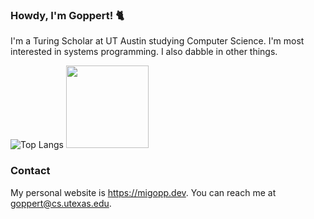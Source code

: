 ### Howdy, I'm Goppert! 🐈

I'm a Turing Scholar at UT Austin studying Computer Science. I'm most interested in systems programming. I also dabble in other things.

![Top Langs](https://github-readme-stats.vercel.app/api/top-langs/?username=migopp&layout=compact&hide=html)
<img src="https://github.com/user-attachments/assets/ddf597dd-7445-4e72-a039-34dfeaea319a" width="132">

### Contact

My personal website is <https://migopp.dev>.
You can reach me at goppert@cs.utexas.edu.

